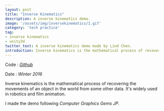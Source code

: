```yaml
---
layout: post
title: "Inverse Kinematics"
description: A inverse kinematics demo.
image: '/assets/img/inversekinematics/1.gif'
category: 'tech practice'
tag:
- inverse kinematics
- unity3d
twitter_text: A inverse kinematics demo made by Lind Chen. 
introduction: Inverse kinematics is the mathematical process of recovering the movements of an object in the world from some other data. It's widely used in robotics and film animation.
---
```

Code : *[Github](https://github.com/cozlind/Inverse-Kinematics)*

Date : *Winter 2016*

Inverse kinematics is the mathematical process of recovering the movements of an object in the world from some other data. It's widely used in robotics and film animation.

I made the demo following *Computer Graphics Gems JP*.

